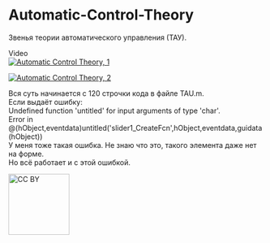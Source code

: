 # Automatic-Control-Theory
Звенья теории автоматического управления (ТАУ).

Video  
[![Automatic Control Theory, 1](https://i9.ytimg.com/vi/pbcMGc4qycg/mq2.jpg?sqp=CJiNvPkF&rs=AOn4CLAXBAj47x-vykUqlsAhlIzf3315bw)](https://youtu.be/pbcMGc4qycg "Automatic Control Theory, 1")  

[![Automatic Control Theory, 2](https://i9.ytimg.com/vi/qLkQUC7ibT0/mq2.jpg?sqp=CJiNvPkF&rs=AOn4CLA7LirsBJQKtFZi5095YWBdXIkNjA)](https://youtu.be/qLkQUC7ibT0 "Automatic Control Theory, 2")

Вся суть начинается с 120 строчки кода в файле TAU.m.  
Если выдаёт ошибку:  
Undefined function 'untitled' for input arguments of type 'char'.   
Error in @(hObject,eventdata)untitled('slider1_CreateFcn',hObject,eventdata,guidata(hObject))   
У меня тоже такая ошибка. Не знаю что это, такого элемента даже нет на форме.  
Но всё работает и с этой ошибкой.  

<a href="https://creativecommons.org/licenses/by/4.0/" Target="_blank"><img src="https://mirrors.creativecommons.org/presskit/buttons/88x31/png/by.png" alt="CC BY" title="CC BY" width="120"></a>
